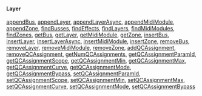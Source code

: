 #### Layer

[appendBus](./Layer.md#appendbus), [appendLayer](./Layer.md#appendlayer), [appendLayerAsync](./Layer.md#appendlayerasync), [appendMidiModule](./Layer.md#appendmidimodule), [appendZone](./Layer.md#appendzone), [findBusses](./Layer.md#findbusses), [findEffects](./Layer.md#findeffects), [findLayers](./Layer.md#findlayers), [findMidiModules](./Layer.md#findmidimodules), [findZones](./Layer.md#findzones), [getBus](./Layer.md#getbus),
[getLayer](./Layer.md#getlayer), [getMidiModule](./Layer.md#getmidimodule), [getZone](./Layer.md#getzone), [insertBus](./Layer.md#insertbus),
[insertLayer](./Layer.md#insertlayer), [insertLayerAsync](./Layer.md#insertlayerasync), [insertMidiModule](./Layer.md#insertmidimodule), [insertZone](./Layer.md#insertzone), [removeBus](./Layer.md#removebus), [removeLayer](./Layer.md#removelayer), [removeMidiModule](./Layer.md#removemidimodule), [removeZone](./Layer.md#removezone), [addQCAssignment](./Layer.md#addqcassignment), [removeQCAssignment](./Layer.md#removeqcassignment), [getNumQCAssignments](./Layer.md#getnumqcassignments), [getQCAssignmentParamId](./Layer.md#getqcassignmentparamid), [getQCAssignmentScope](./Layer.md#getqcassignmentscope), [getQCAssignmentMin](./Layer.md#getqcassignmentmin), [getQCAssignmentMax](./Layer.md#getqcassignmentmax), [getQCAssignmentCurve](./Layer.md#getqcassignmentcurve), [getQCAssignmentMode](./Layer.md#getqcassignmentmode), [getQCAssignmentBypass](./Layer.md#getqcassignmentbypass), [setQCAssignmentParamId](./Layer.md#setqcassignmentparamid), [setQCAssignmentScope](./Layer.md#setqcassignmentscope), [setQCAssignmentMin](./Layer.md#setqcassignmentmin), [setQCAssignmentMax](./Layer.md#setqcassignmentmax), [setQCAssignmentCurve](./Layer.md#setqcassignmentcurve), [setQCAssignmentMode](./Layer.md#setqcassignmentmode), [setQCAssignmentBypass](./Layer.md#setqcassignmentbypass)